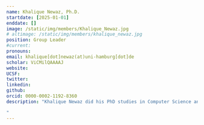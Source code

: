 ```yaml
---
name: Khalique Newaz, Ph.D.
startdate: [2025-01-01]
enddate: []
image: /static/img/members/Khalique_Newaz.jpg
# altimage: /static/img/members/khalique_newaz.jpg
position: Group Leader
#current:
pronouns: 
email: khalique[dot]newaz(at)uni-hamburg[dot]de
scholar: ViCMilQAAAAJ
website:
UCSF: 
twitter: 
linkedin: 
github: 
orcid: 0000-0002-1192-8360
description: "Khalique Newaz did his PhD studies in Computer Science and Engineering in the Complex Networks Lab headed by Prof. Tijana Milenkovic at the University of Notre Dame, USA. Afterwards, he worked in the Institute for Computational Systems Biology headed by Prof. Jan Baumbach at the University of Hamburg, Germany. From January 2025, Khalique leads the NeStOme lab at the University of Hamburg, germany.

"
---
```

